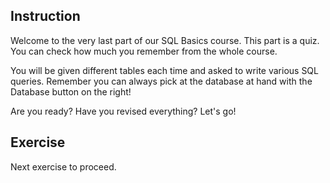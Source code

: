 ## Instruction
Welcome to the very last part of our SQL Basics course. This part is a quiz. You can check how much you remember from the whole course.

You will be given different tables each time and asked to write various SQL queries. Remember you can always pick at the database at hand with the Database button on the right!

Are you ready? Have you revised everything? Let's go!

## Exercise
Next exercise to proceed.
